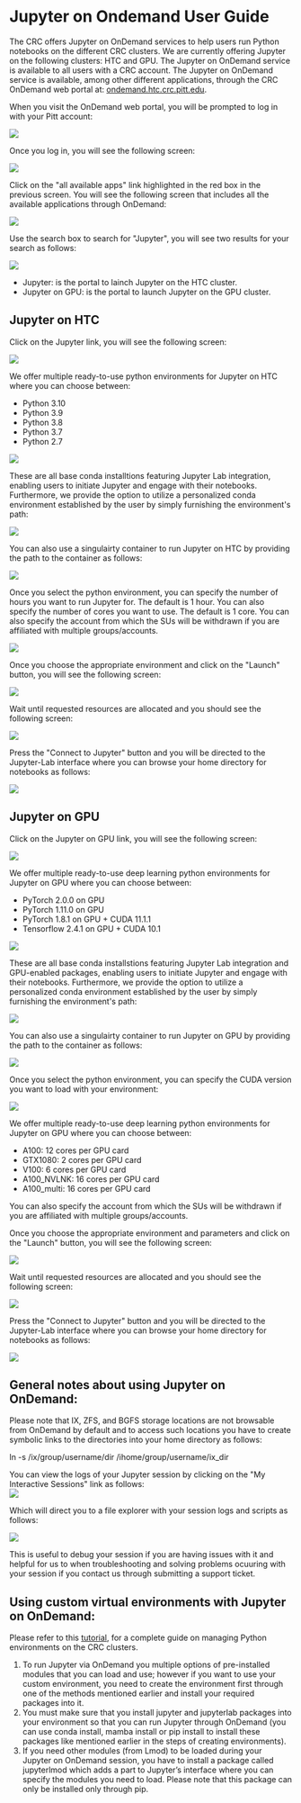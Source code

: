 # Jupyter on Ondemand User Guide
The CRC offers Jupyter on OnDemand services to help users run Python notebooks on the different CRC clusters. We are currently offering Jupyter on the following clusters: HTC and GPU. The Jupyter on OnDemand service is available to all users with a CRC account. The Jupyter on OnDemand service is available, among other different applications, through the CRC OnDemand web portal at: [ondemand.htc.crc.pitt.edu](http://ondemand.htc.crc.pitt.edu).

When you visit the OnDemand web portal, you will be prompted to log in with your Pitt account:  
  
![](/sites/default/files/ondemand_001.png)

Once you log in, you will see the following screen:  
  
![](/sites/default/files/ondemand_002.png)

Click on the "all available apps" link highlighted in the red box in the previous screen. You will see the following screen that includes all the available applications through OnDemand:  
  
![](/sites/default/files/ondemand_003.png)

Use the search box to search for "Jupyter", you will see two results for your search as follows:  
  
![](/sites/default/files/ondemand_004.png)

*   Jupyter: is the portal to lainch Jupyter on the HTC cluster.
*   Jupyter on GPU: is the portal to launch Jupyter on the GPU cluster.

Jupyter on HTC
--------------

Click on the Jupyter link, you will see the following screen:  
  
![](/sites/default/files/ondemand_006.png)

We offer multiple ready-to-use python environments for Jupyter on HTC where you can choose between:

*   Python 3.10
*   Python 3.9
*   Python 3.8
*   Python 3.7
*   Python 2.7

![](/sites/default/files/ondemand_005.png)

These are all base conda installtions featuring Jupyter Lab integration, enabling users to initiate Jupyter and engage with their notebooks. Furthermore, we provide the option to utilize a personalized conda environment established by the user by simply furnishing the environment's path:  
  
![](/sites/default/files/ondemand_007.png)

You can also use a singulairty container to run Jupyter on HTC by providing the path to the container as follows:  
  
![](/sites/default/files/ondemand_008.png)

Once you select the python environment, you can specify the number of hours you want to run Jupyter for. The default is 1 hour. You can also specify the number of cores you want to use. The default is 1 core. You can also specify the account from which the SUs will be withdrawn if you are affiliated with multiple groups/accounts.

![](/sites/default/files/ondemand_009.png)

Once you choose the appropriate environment and click on the "Launch" button, you will see the following screen:  
  
![](media/ondemand_010.png)

Wait until requested resources are allocated and you should see the following screen:  
  
![](media/ondemand_011.png)

Press the "Connect to Jupyter" button and you will be directed to the Jupyter-Lab interface where you can browse your home directory for notebooks as follows:  
  
![](media/ondemand_012.png)

Jupyter on GPU
--------------

Click on the Jupyter on GPU link, you will see the following screen:  
  
![](media/ondemand_013.png)

We offer multiple ready-to-use deep learning python environments for Jupyter on GPU where you can choose between:

*   PyTorch 2.0.0 on GPU
*   PyTorch 1.11.0 on GPU
*   PyTorch 1.8.1 on GPU + CUDA 11.1.1
*   Tensorflow 2.4.1 on GPU + CUDA 10.1

![](media/ondemand_013_.png)

These are all base conda installstions featuring Jupyter Lab integration and GPU-enabled packages, enabling users to initiate Jupyter and engage with their notebooks. Furthermore, we provide the option to utilize a personalized conda environment established by the user by simply furnishing the environment's path:  
  
![](media/ondemand_014.png)

You can also use a singulairty container to run Jupyter on GPU by providing the path to the container as follows:  
  
![](media/ondemand_015.png)

Once you select the python environment, you can specify the CUDA version you want to load with your environment:  
  
![](media/ondemand_016.png)

We offer multiple ready-to-use deep learning python environments for Jupyter on GPU where you can choose between:

*   A100: 12 cores per GPU card
*   GTX1080: 2 cores per GPU card
*   V100: 6 cores per GPU card
*   A100\_NVLNK: 16 cores per GPU card
*   A100\_multi: 16 cores per GPU card

You can also specify the account from which the SUs will be withdrawn if you are affiliated with multiple groups/accounts.

Once you choose the appropriate environment and parameters and click on the "Launch" button, you will see the following screen:

![](media/ondemand_017.png)

Wait until requested resources are allocated and you should see the following screen:

![](media/ondemand_018.png)

Press the "Connect to Jupyter" button and you will be directed to the Jupyter-Lab interface where you can browse your home directory for notebooks as follows:

![](media/ondemand_019.png)

General notes about using Jupyter on OnDemand:
----------------------------------------------

Please note that IX, ZFS, and BGFS storage locations are not browsable from OnDemand by default and to access such locations you have to create symbolic links to the directories into your home directory as follows:

 ln -s /ix/group/username/dir /ihome/group/username/ix\_dir

You can view the logs of your Jupyter session by clicking on the "My Interactive Sessions" link as follows:  
![](media/ondemand_020.png)

Which will direct you to a file explorer with your session logs and scripts as follows:  
  
![](media/ondemand_022.png)

This is useful to debug your session if you are having issues with it and helpful for us to when troubleshooting and solving problems ocuuring with your session if you contact us through submitting a support ticket.

Using custom virtual environments with Jupyter on OnDemand:
-----------------------------------------------------------

Please refer to this [tutorial](../../applications/python/index.md), for a complete guide on managing Python environments on the CRC clusters.

1.  To run Jupyter via OnDemand you multiple options of pre-installed modules that you can load and use; however if you want to use your custom environment, you need to create the environment first through one of the methods mentioned earlier and install your required packages into it.
2.  You must make sure that you install jupyter and jupyterlab packages into your environment so that you can run Jupyter through OnDemand (you can use conda install, mamba install or pip install to install these packages like mentioned earlier in the steps of creating environments).
3.  If you need other modules (from Lmod) to be loaded during your Jupyter on OnDemand session, you have to install a package called jupyterlmod which adds a part to Jupyter’s interface where you can specify the modules you need to load. Please note that this package can only be installed only through pip.